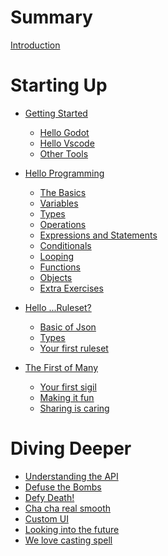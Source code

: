 # Summary

[Introduction](./intro.md)

# Starting Up

-   [Getting Started](./ch01/ch01-getting-started.md)

    -   [Hello Godot](ch01/ch01-01-hello-godot.md)
    -   [Hello Vscode](ch01/ch01-02-hello-vscode.md)
    -   [Other Tools](ch01/ch01-03-other-tools.md)

-   [Hello Programming](./ch02/ch02-hello-programming.md)

    -   [The Basics](./ch02/ch02-01-the-basics.md)
    -   [Variables](./ch02/ch02-02-variables.md)
    -   [Types](./ch02/ch02-03-types.md)
    -   [Operations](./ch02/ch02-04-operation.md)
    -   [Expressions and Statements](./ch02/ch02-05-expressions-statments.md)
    -   [Conditionals](./ch02/ch02-06-conditionals.md)
    -   [Looping](./ch02/ch02-07-looping.md)
    -   [Functions](./ch02/ch02-08-functions.md)
    -   [Objects](./ch02/ch02-09-objects.md)
    -   [Extra Exercises](./ch02/ch02-10-extra-exercises.md)

-   [Hello ...Ruleset?]()

    -   [Basic of Json]()
    -   [Types]()
    -   [Your first ruleset]()

-   [The First of Many]()
    -   [Your first sigil]()
    -   [Making it fun]()
    -   [Sharing is caring]()

# Diving Deeper

-   [Understanding the API]()
-   [Defuse the Bombs]()
-   [Defy Death!]()
-   [Cha cha real smooth]()
-   [Custom UI]()
-   [Looking into the future]()
-   [We love casting spell]()
